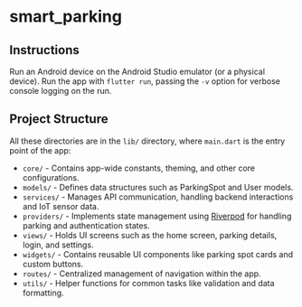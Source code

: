 # smart_parking

## Instructions

Run an Android device on the Android Studio emulator (or a physical device). Run the app with ``flutter run``, passing the ``-v`` option for verbose console logging on the run.

## Project Structure

All these directories are in the ``lib/`` directory, where ``main.dart`` is the entry point of the app:
- ``core/`` - Contains app-wide constants, theming, and other core configurations.
- ``models/`` - Defines data structures such as ParkingSpot and User models.
- ``services/`` - Manages API communication, handling backend interactions and IoT sensor data.
- ``providers/`` - Implements state management using [Riverpod](https://riverpod.dev/docs/introduction/why_riverpod) for handling parking and authentication states.
- ``views/`` - Holds UI screens such as the home screen, parking details, login, and settings.
- ``widgets/`` - Contains reusable UI components like parking spot cards and custom buttons.
- ``routes/`` - Centralized management of navigation within the app.
- ``utils/`` - Helper functions for common tasks like validation and data formatting.